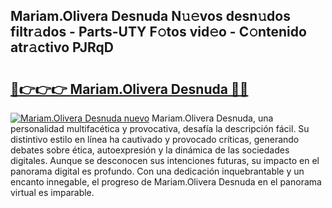## Mariam.Olivera Desnuda N𝚞𝚎vos desn𝚞dos filtr𝚊dos - Parts-UTY F𝚘tos vid𝚎o - C𝚘ntenido atr𝚊ctivo PJRqD

# <h2><a href="http://mb1jx23.tromn.icu/?c=Mariam.Olivera+Desnuda">🔗👉👉👉 Mariam.Olivera Desnuda 🔗🔗</a></h2>

[![Mariam.Olivera Desnuda nuevo](https://i.imgur.com/pEAQMta.gif)](http://mb1jx23.tromn.icu/?c=Mariam.Olivera+Desnuda)
Mariam.Olivera Desnuda, una personalidad multifacética y provocativa, desafía la descripción fácil. Su distintivo estilo en línea ha cautivado y provocado críticas, generando debates sobre ética, autoexpresión y la dinámica de las sociedades digitales. Aunque se desconocen sus intenciones futuras, su impacto en el panorama digital es profundo. Con una dedicación inquebrantable y un encanto innegable, el progreso de Mariam.Olivera Desnuda en el panorama virtual es imparable.
